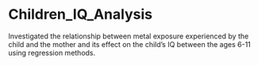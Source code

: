 # Children_IQ_Analysis
Investigated the relationship between metal exposure experienced by the child and the mother and its effect on the child’s IQ between the ages 6-11 using regression methods.
